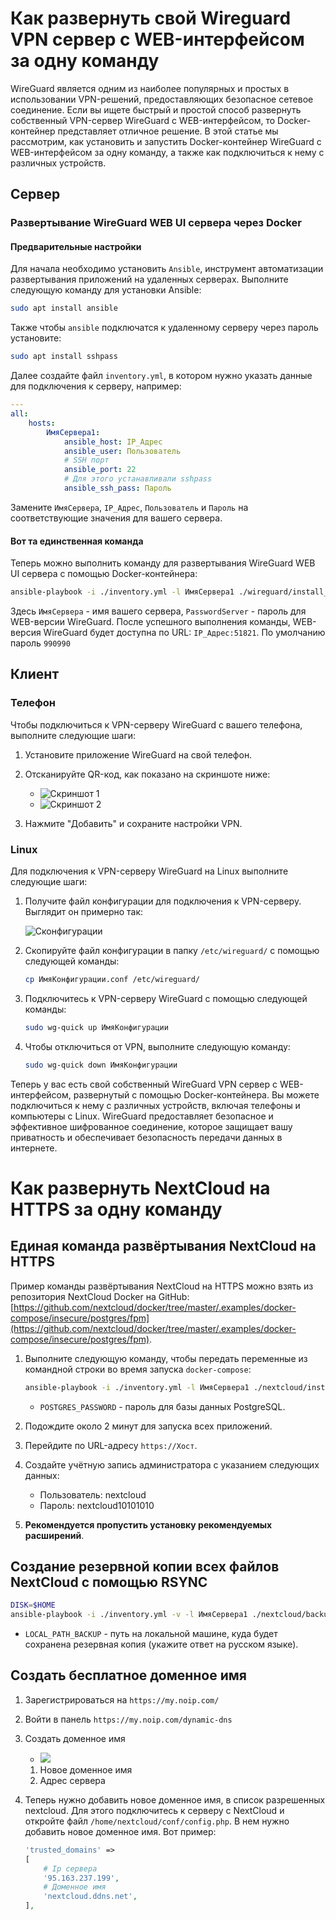 # Как развернуть свой Wireguard VPN сервер с WEB-интерфейсом за одну команду

WireGuard является одним из наиболее популярных и простых в использовании VPN-решений, предоставляющих безопасное сетевое соединение. Если вы ищете быстрый и простой способ развернуть собственный VPN-сервер WireGuard с WEB-интерфейсом, то Docker-контейнер представляет отличное решение. В этой статье мы рассмотрим, как установить и запустить Docker-контейнер WireGuard с WEB-интерфейсом за одну команду, а также как подключиться к нему с различных устройств.

## Сервер

### Развертывание WireGuard WEB UI сервера через Docker

#### Предварительные настройки

Для начала необходимо установить `Ansible`, инструмент автоматизации развертывания приложений на удаленных серверах. Выполните следующую команду для установки Ansible:

```bash
sudo apt install ansible
```

Также чтобы `ansible` подключатся к удаленному серверу через пароль установите:

```bash
sudo apt install sshpass
```

Далее создайте файл `inventory.yml`, в котором нужно указать данные для подключения к серверу, например:

```yml
---
all:
    hosts:
        ИмяСервера1:
            ansible_host: IP_Адрес
            ansible_user: Пользователь
            # SSH порт
            ansible_port: 22
            # Для этого устанавливали sshpass
            ansible_ssh_pass: Пароль
```

Замените `ИмяСервера`, `IP_Адрес`, `Пользователь` и `Пароль` на соответствующие значения для вашего сервера.

#### Вот та единственная команда

Теперь можно выполнить команду для развертывания WireGuard WEB UI сервера с помощью Docker-контейнера:

```bash
ansible-playbook -i ./inventory.yml -l ИмяСервера1 ./wireguard/install_wireguard_server.yml -e PasswordServer=990990
```

Здесь `ИмяСервера` - имя вашего сервера, `PasswordServer` - пароль для WEB-версии WireGuard. После успешного выполнения команды, WEB-версия WireGuard будет доступна по URL: `IP_Адрес:51821`. По умолчанию пароль `990990`

## Клиент

### Телефон

Чтобы подключиться к VPN-серверу WireGuard с вашего телефона, выполните следующие шаги:

1. Установите приложение WireGuard на свой телефон.
2. Отсканируйте QR-код, как показано на скриншоте ниже:

    - ![Скриншот 1](./img/Screenshot_20230528_000435.png)
    - ![Скриншот 2](./img/Screenshot_20230528_000528.png)

3. Нажмите "Добавить" и сохраните настройки VPN.

### Linux

Для подключения к VPN-серверу WireGuard на Linux выполните следующие шаги:

1. Получите файл конфигурации для подключения к VPN-серверу. Выглядит он примерно так:

    ![Сконфигурации](./img/Screenshot_20230527_235935.png)

2. Скопируйте файл конфигурации в папку `/etc/wireguard/` с помощью следующей команды:

    ```bash
    cp ИмяКонфигурации.conf /etc/wireguard/
    ```

3. Подключитесь к VPN-серверу WireGuard с помощью следующей команды:

    ```bash
    sudo wg-quick up ИмяКонфигурации
    ```

4. Чтобы отключиться от VPN, выполните следующую команду:

    ```bash
    sudo wg-quick down ИмяКонфигурации
    ```

Теперь у вас есть свой собственный WireGuard VPN сервер с WEB-интерфейсом, развернутый с помощью Docker-контейнера. Вы можете подключиться к нему с различных устройств, включая телефоны и компьютеры с Linux. WireGuard предоставляет безопасное и эффективное шифрованное соединение, которое защищает вашу приватность и обеспечивает безопасность передачи данных в интернете.

# Как развернуть NextCloud на HTTPS за одну команду

## Единая команда развёртывания NextCloud на HTTPS

Пример команды развёртывания NextCloud на HTTPS можно взять из репозитория NextCloud Docker на GitHub: [https://github.com/nextcloud/docker/tree/master/.examples/docker-compose/insecure/postgres/fpm](https://github.com/nextcloud/docker/tree/master/.examples/docker-compose/insecure/postgres/fpm).

1. Выполните следующую команду, чтобы передать переменные из командной строки во время запуска `docker-compose`:

    ```bash
    ansible-playbook -i ./inventory.yml -l ИмяСервера1 ./nextcloud/install_nextcloud_server.yml -e POSTGRES_PASSWORD=10101010
    ```

    - `POSTGRES_PASSWORD` - пароль для базы данных PostgreSQL.

2. Подождите около 2 минут для запуска всех приложений.
3. Перейдите по URL-адресу `https://Хост`.
4. Создайте учётную запись администратора с указанием следующих данных:
    - Пользователь: nextcloud
    - Пароль: nextcloud10101010
5. **Рекомендуется пропустить установку рекомендуемых расширений**.

## Создание резервной копии всех файлов NextCloud с помощью RSYNC

```bash
DISK=$HOME
ansible-playbook -i ./inventory.yml -v -l ИмяСервера1 ./nextcloud/backup_nextcloud_server.yml -e LOCAL_PATH_BACKUP="$DISK/backup_nextcloud"
```

-   `LOCAL_PATH_BACKUP` - путь на локальной машине, куда будет сохранена резервная копия (укажите ответ на русском языке).

## Создать бесплатное доменное имя

1. Зарегистрироваться на `https://my.noip.com/`
2. Войти в панель `https://my.noip.com/dynamic-dns`
3. Создать доменное имя
    - ![](./img/Screenshot_20230602_090841.png)
    1. Новое доменное имя
    2. Адрес сервера
4. Теперь нужно добавить новое доменное имя, в список разрешенных nextcloud. Для этого подключитесь к серверу с NextCloud и откройте файл `/home/nextcloud/conf/config.php`. В нем нужно добавить новое доменное имя. Вот пример:

    ```php
    'trusted_domains' =>
    [
        # Ip сервера
        '95.163.237.199',
        # Доменное имя
        'nextcloud.ddns.net',
    ],
    ```
